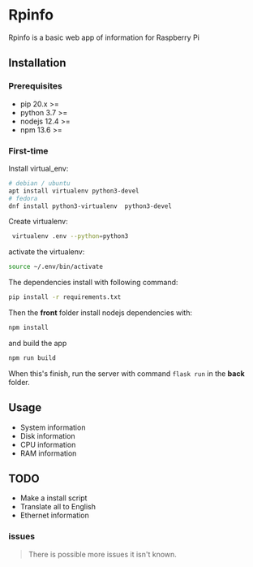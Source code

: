 # Rpinfo

Rpinfo is a basic web app of information for Raspberry Pi

## Installation

### Prerequisites

- pip 20.x >=
- python 3.7 >=
- nodejs 12.4 >=  
- npm 13.6 >=

### First-time

Install virtual_env:

``` bash 
# debian / ubuntu
apt install virtualenv python3-devel
# fedora
dnf install python3-virtualenv  python3-devel
```

Create virtualenv:

``` bash
 virtualenv .env --python=python3
```

activate the virtualenv:

``` bash
source ~/.env/bin/activate
```

The dependencies install with following command:

``` bash
pip install -r requirements.txt
```

Then the **front** folder install nodejs dependencies with:

``` bash
npm install
```

and build the app

``` bash
npm run build
```

When this's finish, run the server with command `flask run` in the **back** folder.

## Usage

- System information
- Disk information
- CPU information
- RAM information

## TODO
- Make a install script
- Translate all to English
- Ethernet information

### issues

> There is possible more issues it isn't known.
